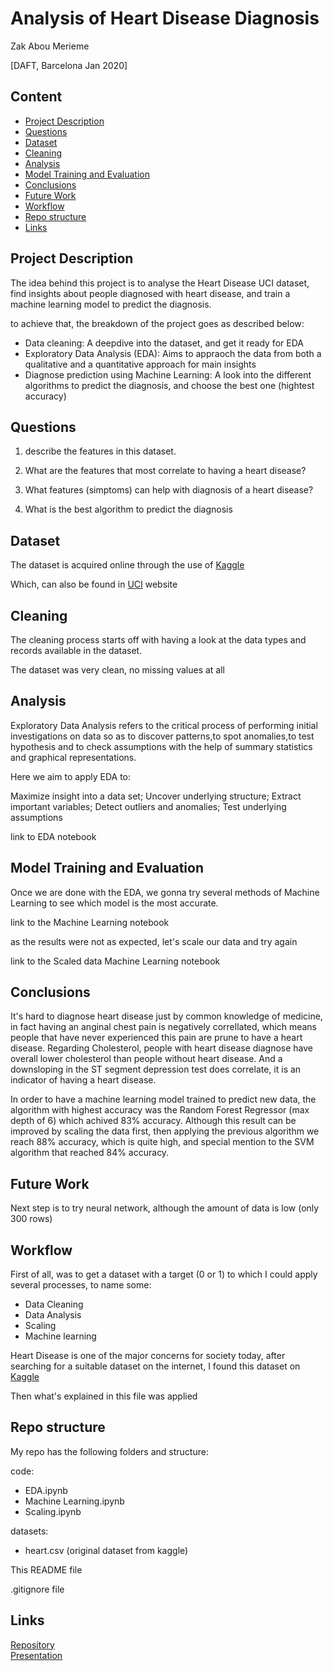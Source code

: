 # Analysis of Heart Disease Diagnosis #

Zak Abou Merieme

[DAFT, Barcelona Jan 2020]

## Content ##

* [Project Description](#Project-Description "Goto Project-Description")
* [Questions](#Questions "Goto Questions")
* [Dataset](#Dataset "Goto Dataset")
* [Cleaning](#Cleaning "Goto Cleaning")
* [Analysis](#Analysis "Goto Analysis")
* [Model Training and Evaluation](#Model-Training-and-Evaluation "Goto Model-Training-and-Evaluation")
* [Conclusions](#Conclusions "Goto Conclusions")
* [Future Work](#Future-Work "Goto Future-Work")
* [Workflow](#Workflow "Goto Workflow")
* [Repo structure](#Repo-structure "Goto Repo-structure")
* [Links](#Links "Goto Links")


## Project Description ##

The idea behind this project is to analyse the Heart Disease UCI dataset, find insights about people diagnosed with heart disease, and train a machine learning model to predict the diagnosis.

to achieve that, the breakdown of the project goes as described below:

 * Data cleaning: A deepdive into the dataset, and get it ready for EDA
 * Exploratory Data Analysis (EDA): Aims to appraoch the data from both a qualitative and a quantitative approach for main insights
 * Diagnose prediction using Machine Learning: A look into the different algorithms to predict the diagnosis, and choose the best one (hightest accuracy)
 

## Questions ##

1. describe the features in this dataset.

2. What are the features that most correlate to having a heart disease? 

3. What features (simptoms) can help with diagnosis of a heart disease?

4. What is the best algorithm to predict the diagnosis


## Dataset ##

The dataset is acquired online through the use of [Kaggle](https://www.kaggle.com/ronitf/heart-disease-uci "Kaggle")

Which, can also be found in [UCI](https://archive.ics.uci.edu/ml/datasets/Heart+Disease "UCI") website


## Cleaning ##

The cleaning process starts off with having a look at the data types and records available in the dataset.

The dataset was very clean, no missing values at all


## Analysis ##

Exploratory Data Analysis refers to the critical process of performing initial investigations on data so as to discover patterns,to spot anomalies,to test hypothesis and to check assumptions with the help of summary statistics and graphical representations.

Here we aim to apply EDA to:

Maximize insight into a data set;
Uncover underlying structure;
Extract important variables;
Detect outliers and anomalies;
Test underlying assumptions

link to EDA notebook

## Model Training and Evaluation ##

Once we are done with the EDA, we gonna try several methods of Machine Learning to see which model is the most accurate.

link to the Machine Learning notebook

as the results were not as expected, let's scale our data and try again

link to the Scaled data Machine Learning notebook

## Conclusions ##

It's hard to diagnose heart disease just by common knowledge of medicine, in fact having an anginal chest pain is negatively correllated, which means people that have never experienced this pain are prune to have a heart disease.
Regarding Cholesterol, people with heart disease diagnose have overall lower cholesterol than people without heart disease.
And a downsloping in the ST segment depression test does correlate, it is an indicator of having a heart disease.

In order to have a machine learning model trained to predict new data, the algorithm with highest accuracy was the Random Forest Regressor (max depth of 6) which achived 83% accuracy.
Although this result can be improved by scaling the data first, then applying the previous algorithm we reach 88% accuracy, which is quite high, and special mention to the SVM algorithm that reached 84% accuracy.


## Future Work ##

Next step is to try neural network, although the amount of data is low (only 300 rows) 


## Workflow ##

First of all, was to get a dataset with a target (0 or 1) to which I could apply several processes, to name some:

  * Data Cleaning
  * Data Analysis
  * Scaling
  * Machine learning

Heart Disease is one of the major concerns for society today, after searching for a suitable dataset on the internet, I found this dataset on [Kaggle](https://www.kaggle.com/ronitf/heart-disease-uci "Kaggle")

Then what's explained in this file was applied

## Repo structure ##

My repo has the following folders and structure:

code:
* EDA.ipynb
* Machine Learning.ipynb
* Scaling.ipynb

datasets:
* heart.csv (original dataset from kaggle)

This README file

.gitignore file


## Links ##

[Repository](https://github.com/Zak-ScorpiuS/Project-Week-8-Final-Project)  
[Presentation](https://docs.google.com/presentation/d/160yekMr4LnS_HnE-x0Hdr0Vmo_vUbpn95FNOjZfQ5RY/edit?usp=sharing)  
